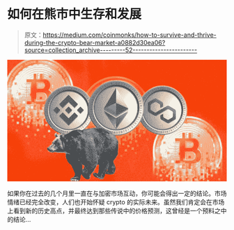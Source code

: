 # 如何在熊市中生存和发展

> 原文：<https://medium.com/coinmonks/how-to-survive-and-thrive-during-the-crypto-bear-market-a0882d30ea06?source=collection_archive---------52----------------------->

![](img/1b77142e1077f6e8340774cc972398d2.png)

如果你在过去的几个月里一直在与加密市场互动，你可能会得出一定的结论。市场情绪已经完全改变，人们也开始怀疑 crypto 的实际未来。虽然我们肯定会在市场上看到新的历史高点，并最终达到那些传说中的价格预测，这曾经是一个预料之中的结论…